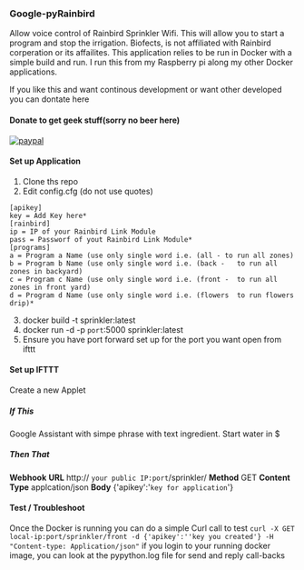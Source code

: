 ### Google-pyRainbird

Allow voice control of Rainbird Sprinkler Wifi. This will allow you to start a program and stop the irrigation.
Biofects, is not affiliated with Rainbird corperation or its affailites.  This application relies to be run in Docker with a simple build and run. I run this from my Raspberry pi along my other Docker applications.

If you like this and want continous development or want other developed you can dontate here
#### Donate to get geek stuff(sorry no beer here)

[![paypal](https://www.paypalobjects.com/en_US/i/btn/btn_donateCC_LG.gif)](https://www.paypal.com/cgi-bin/webscr?cmd=_s-xclick&hosted_button_id=TWRQVYJWC77E6)

#### Set up Application
1. Clone ths repo
2. Edit config.cfg (do not use quotes)
```
[apikey]
key = Add Key here*
[rainbird]
ip = IP of your Rainbird Link Module
pass = Passworf of yout Rainbird Link Module*
[programs]
a = Program a Name (use only single word i.e. (all - to run all zones)
b = Program b Name (use only single word i.e. (back - 	to run all zones in backyard)
c = Program c Name (use only single word i.e. (front - 	to run all zones in front yard)
d = Program d Name (use only single word i.e. (flowers  to run flowers drip)*
```
3. docker build -t sprinkler:latest
4. docker run -d -p `port`:5000 sprinkler:latest
5. Ensure you have port forward set up for the port you want open from ifttt

#### Set up IFTTT
Create a new Applet
##### If This
Google Assistant with simpe phrase with text ingredient.
Start water in $
##### Then That
**Webhook**
**URL**
http:// `your public IP:port`/sprinkler/<Textfiled>
**Method** 
GET
**Content Type**
applcation/json
**Body** 
{'apikey':'`key for application`'}

#### Test / Troubleshoot
Once the Docker is running you can do a simple Curl call to test
`curl -X GET local-ip:port/sprinkler/front -d {'apikey':''key you created'} -H "Content-type: Application/json"`
if you login to your running docker image, you can look at the pypython.log file for send and reply call-backs




